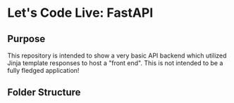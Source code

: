 # Let's Code Live: FastAPI

## Purpose

This repository is intended to show a very basic API backend which utilized Jinja template responses to host a "front end". This is not intended to be a fully fledged application!

## Folder Structure

